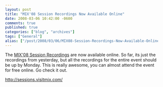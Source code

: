 ```yaml
---
layout: post
title: "MIX'08 Session Recordings Now Available Online"
date: 2008-03-06 10:42:00 -0600
comments: true
published: true
categories: ["blog", "archives"]
tags: ["General"]
alias: ["/post/2008/03/06/MIX08-Session-Recordings-Now-Available-Online", "/post/2008/03/06/mix08-session-recordings-now-available-online"]
---
```

<!-- more -->
<p>The <a href="http://sessions.visitmix.com/">MIX'08 Session Recordings</a> are now available online. So far, its just the recordings from yesterday, but all the recordings for the entire event should be up by Monday. This is really awesome, you can almost attend the event for free online. Go check it out.</p>
<p><a href="http://sessions.visitmix.com/">http://sessions.visitmix.com/</a></p>
